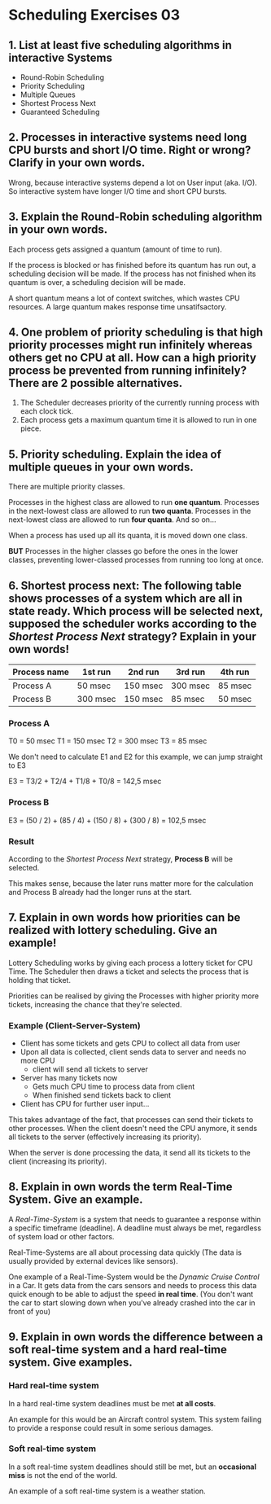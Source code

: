 # Scheduling Exercises 03

## 1. List at least five scheduling algorithms in interactive Systems

- Round-Robin Scheduling
- Priority Scheduling
- Multiple Queues
- Shortest Process Next
- Guaranteed Scheduling

## 2. Processes in interactive systems need long CPU bursts and short I/O time. Right or wrong? Clarify in your own words.

Wrong, because interactive systems depend a lot on User input (aka. I/O). So interactive system have longer I/O time and short CPU bursts.

## 3. Explain the Round-Robin scheduling algorithm in your own words.

Each process gets assigned a quantum (amount of time to run).

If the process is blocked or has finished before its quantum has run out, a scheduling decision will be made.
If the process has not finished when its quantum is over, a scheduling decision will be made.

A short quantum means a lot of context switches, which wastes CPU resources.
A large quantum makes response time unsatifsactory.

## 4. One problem of priority scheduling is that high priority processes might run infinitely whereas others get no CPU at all. How can a high priority process be prevented from running infinitely? There are 2 possible alternatives.

1. The Scheduler decreases priority of the currently running process with each clock tick.
2. Each process gets a maximum quantum time it is allowed to run in one piece.

## 5. Priority scheduling. Explain the idea of multiple queues in your own words.

There are multiple priority classes.

Processes in the highest class are allowed to run **one quantum**.
Processes in the next-lowest class are allowed to run **two quanta**.
Processes in the next-lowest class are allowed to run **four quanta**.
And so on...

When a process has used up all its quanta, it is moved down one class.

**BUT** Processes in the higher classes go before the ones in the lower classes, preventing lower-classed processes from running too long at once.

## 6. Shortest process next: The following table shows processes of a system which are all in state ready. Which process will be selected next, supposed the scheduler works according to the *Shortest Process Next* strategy? Explain in your own words!

| Process name | 1st run | 2nd run | 3rd run | 4th run |
| ------------ | ------- | ------- | ------- | ------- |
| Process A | 50 msec | 150 msec | 300 msec | 85 msec |
| Process B | 300 msec | 150 msec | 85 msec | 50 msec |

### Process A

T0 = 50 msec
T1 = 150 msec
T2 = 300 msec
T3 = 85 msec

We don't need to calculate E1 and E2 for this example, we can jump straight to E3

E3 = T3/2 + T2/4 + T1/8 + T0/8 = 142,5 msec

### Process B

E3 = (50 / 2) + (85 / 4) + (150 / 8) + (300 / 8) = 102,5 msec

### Result

According to the *Shortest Process Next* strategy, **Process B** will be selected.

This makes sense, because the later runs matter more for the calculation and Process B already had the longer runs at the start.

## 7. Explain in own words how priorities can be realized with lottery scheduling. Give an example!

Lottery Scheduling works by giving each process a lottery ticket for CPU Time.
The Scheduler then draws a ticket and selects the process that is holding that ticket.

Priorities can be realised by giving the Processes with higher priority more tickets, increasing the chance that they're selected.

### Example (Client-Server-System)

- Client has some tickets and gets CPU to collect all data from user
- Upon all data is collected, client sends data to server and needs no more CPU
    - client will send all tickets to server
- Server has many tickets now
    - Gets much CPU time to process data from client
    - When finished send tickets back to client
- Client has CPU for further user input...

This takes advantage of the fact, that processes can send their tickets to other processes.
When the client doesn't need the CPU anymore, it sends all tickets to the server (effectively increasing its priority).

When the server is done processing the data, it send all its tickets to the client (increasing its priority).

## 8. Explain in own words the term Real-Time System. Give an example.

A *Real-Time-System* is a system that needs to guarantee a response within a specific timeframe (deadline).
A deadline must always be met, regardless of system load or other factors.

Real-Time-Systems are all about processing data quickly (The data is usually provided by external devices like sensors).

One example of a Real-Time-System would be the *Dynamic Cruise Control* in a Car. It gets data from the cars sensors and needs to process this data quick enough to be able to adjust the speed **in real time**. (You don't want the car to start slowing down when you've already crashed into the car in front of you)

## 9. Explain in own words the difference between a soft real-time system and a hard real-time system. Give examples.

### Hard real-time system

In a hard real-time system deadlines must be met **at all costs**.

An example for this would be an Aircraft control system. This system failing to provide a response could result in some serious damages.

### Soft real-time system

In a soft real-time system deadlines should still be met, but an **occasional miss** is not the end of the world.

An example of a soft real-time system is a weather station.